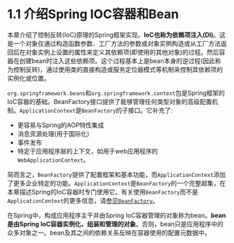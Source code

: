 # 1.1 介绍Spring IOC容器和Bean

本章介绍了控制反转(IoC)原理的Spring框架实现。**IoC也称为依赖项注入(DI)**。这是一个对象仅通过构造函数参数、工厂方法的参数或对象实例构造或从工厂方法返回后在对象实例上设置的属性来定义其依赖项(即使用的其他对象)的过程。然后容器在创建bean时注入这些依赖项。这个过程基本上是bean本身的逆过程(因此称为控制反转)，通过使用类的直接构造或服务定位器模式等机制来控制其依赖项的实例化或位置。

`org.springframework.beans`和`org.springframework.context`包是Spring框架的IoC容器的基础。BeanFactory接口提供了能够管理任何类型对象的高级配置机制。`ApplicationContext`是`BeanFactory`的子接口。它补充了:

- 更容易与Spring的AOP特性集成
- 消息资源处理(用于国际化)
- 事件发布
- 特定于应用程序层的上下文，如用于web应用程序的`WebApplicationContext`。

简而言之，`BeanFactory`提供了配置框架和基本功能，而`ApplicationContext`添加了更多企业特定的功能。`ApplicationContext`是`BeanFactory`的一个完整超集，在本章描述Spring的IoC容器时专门使用它。有关使用`BeanFactory`而不是`ApplicationContext`的更多信息，请[参见`BeanFactory`](../1.16_BeanFactory/1.16_beans-beanfactory.md)。

在Spring中，构成应用程序主干并由Spring IoC容器管理的对象称为bean。**bean是由Spring IoC容器实例化、组装和管理的对象**。否则，bean只是应用程序中的众多对象之一。bean及其之间的依赖关系反映在容器使用的配置元数据中。
